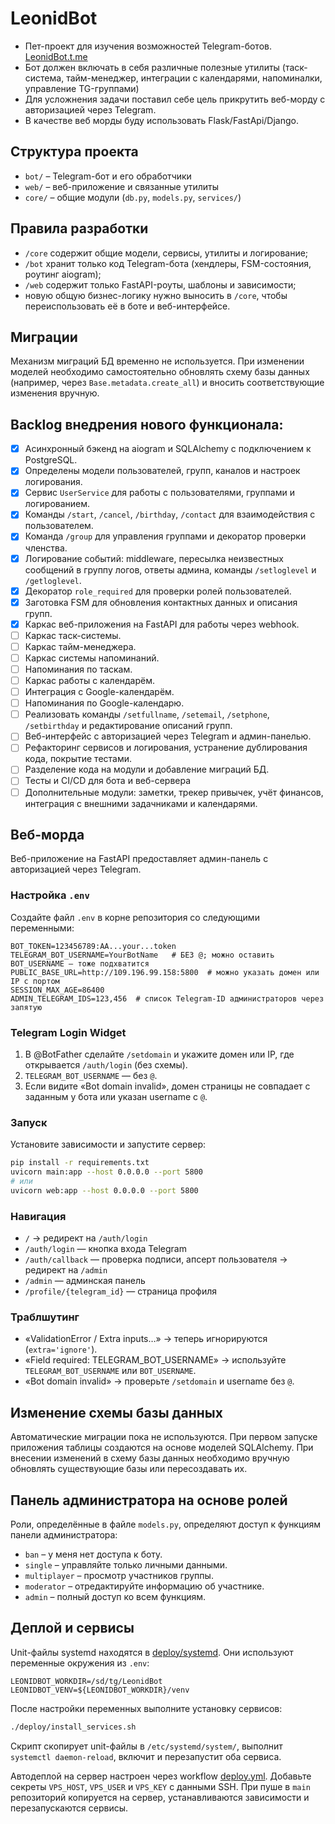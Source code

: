 # LeonidBot
- Пет-проект для изучения возможностей Telegram-ботов. [LeonidBot.t.me](https://LeonidBot.t.me)
- Бот должен включать в себя различные полезные утилиты (таск-система, тайм-менеджер, интеграции с календарями, напоминалки, управление TG-группами)
- Для усложнения задачи поставил себе цель прикрутить веб-морду с авторизацией через Telegram.
- В качестве веб морды буду использовать Flask/FastApi/Django.

## Структура проекта

- `bot/` – Telegram-бот и его обработчики
- `web/` – веб-приложение и связанные утилиты
- `core/` – общие модули (`db.py`, `models.py`, `services/`)

## Правила разработки

- `/core` содержит общие модели, сервисы, утилиты и логирование;
- `/bot` хранит только код Telegram-бота (хендлеры, FSM-состояния, роутинг aiogram);
- `/web` содержит только FastAPI-роуты, шаблоны и зависимости;
- новую общую бизнес-логику нужно выносить в `/core`, чтобы переиспользовать её в боте и веб-интерфейсе.

## Миграции

Механизм миграций БД временно не используется. При изменении моделей необходимо
самостоятельно обновлять схему базы данных (например, через `Base.metadata.create_all`)
и вносить соответствующие изменения вручную.

## Backlog внедрения нового функционала:
- [x] Асинхронный бэкенд на aiogram и SQLAlchemy с подключением к PostgreSQL.
- [x] Определены модели пользователей, групп, каналов и настроек логирования.
- [x] Сервис `UserService` для работы с пользователями, группами и логированием.
- [x] Команды `/start`, `/cancel`, `/birthday`, `/contact` для взаимодействия с пользователем.
- [x] Команда `/group` для управления группами и декоратор проверки членства.
- [x] Логирование событий: middleware, пересылка неизвестных сообщений в группу логов, ответы админа, команды `/setloglevel` и `/getloglevel`.
- [x] Декоратор `role_required` для проверки ролей пользователей.
- [x] Заготовка FSM для обновления контактных данных и описания групп.
- [x] Каркас веб-приложения на FastAPI для работы через webhook.
- [ ] Каркас таск-системы.
- [ ] Каркас тайм-менеджера.
- [ ] Каркас системы напоминаний.
- [ ] Напоминания по таскам.
- [ ] Каркас работы с календарём.
- [ ] Интеграция с Google-календарём.
- [ ] Напоминания по Google-календарю.
- [ ] Реализовать команды `/setfullname`, `/setemail`, `/setphone`, `/setbirthday` и редактирование описаний групп.
- [ ] Веб-интерфейс с авторизацией через Telegram и админ-панелью.
- [ ] Рефакторинг сервисов и логирования, устранение дублирования кода, покрытие тестами.
- [ ] Разделение кода на модули и добавление миграций БД.
- [ ] Тесты и CI/CD для бота и веб-сервера
- [ ] Дополнительные модули: заметки, трекер привычек, учёт финансов, интеграция с внешними задачниками и календарями.

## Веб-морда

Веб-приложение на FastAPI предоставляет админ-панель с авторизацией через Telegram.

### Настройка `.env`

Создайте файл `.env` в корне репозитория со следующими переменными:

```dotenv
BOT_TOKEN=123456789:AA...your...token
TELEGRAM_BOT_USERNAME=YourBotName   # БЕЗ @; можно оставить BOT_USERNAME — тоже подхватится
PUBLIC_BASE_URL=http://109.196.99.158:5800  # можно указать домен или IP с портом
SESSION_MAX_AGE=86400
ADMIN_TELEGRAM_IDS=123,456  # список Telegram-ID администраторов через запятую
```

### Telegram Login Widget

1. В @BotFather сделайте `/setdomain` и укажите домен или IP, где открывается `/auth/login` (без схемы).
2. `TELEGRAM_BOT_USERNAME` — без `@`.
3. Если видите «Bot domain invalid», домен страницы не совпадает с заданным у бота или указан username с `@`.

### Запуск

Установите зависимости и запустите сервер:

```bash
pip install -r requirements.txt
uvicorn main:app --host 0.0.0.0 --port 5800
# или
uvicorn web:app --host 0.0.0.0 --port 5800
```

### Навигация

- `/` → редирект на `/auth/login`
- `/auth/login` — кнопка входа Telegram
- `/auth/callback` — проверка подписи, апсерт пользователя → редирект на `/admin`
- `/admin` — админская панель
- `/profile/{telegram_id}` — страница профиля

### Траблшутинг

- «ValidationError / Extra inputs…» → теперь игнорируются (`extra='ignore'`).
- «Field required: TELEGRAM_BOT_USERNAME» → используйте `TELEGRAM_BOT_USERNAME` или `BOT_USERNAME`.
- «Bot domain invalid» → проверьте `/setdomain` и username без `@`.

## Изменение схемы базы данных

Автоматические миграции пока не используются. При первом запуске приложения таблицы
создаются на основе моделей SQLAlchemy. При внесении изменений в схему базы данных
необходимо вручную обновлять существующие базы или пересоздавать их.

## Панель администратора на основе ролей

Роли, определённые в файле `models.py`, определяют доступ к функциям панели администратора:

- `ban` – у меня нет доступа к боту.
- `single` – управляйте только личными данными.
- `multiplayer` – просмотр участников группы.
- `moderator` – отредактируйте информацию об участнике.
- `admin` – полный доступ ко всем функциям.


## Деплой и сервисы

Unit-файлы systemd находятся в [deploy/systemd](deploy/systemd). Они используют переменные окружения из `.env`:

```dotenv
LEONIDBOT_WORKDIR=/sd/tg/LeonidBot
LEONIDBOT_VENV=${LEONIDBOT_WORKDIR}/venv
```

После настройки переменных выполните установку сервисов:

```bash
./deploy/install_services.sh
```

Скрипт скопирует unit-файлы в `/etc/systemd/system/`, выполнит `systemctl daemon-reload`, включит и перезапустит оба сервиса.

Автодеплой на сервер настроен через workflow [deploy.yml](.github/workflows/deploy.yml). Добавьте секреты `VPS_HOST`, `VPS_USER` и `VPS_KEY` с данными SSH. При пуше в `main` репозиторий копируется на сервер, устанавливаются зависимости и перезапускаются сервисы.

